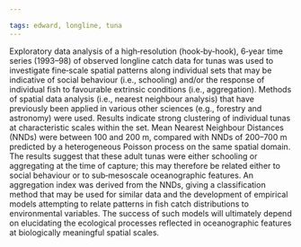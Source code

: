 ```yaml
---

tags: edward, longline, tuna
---
```

Exploratory data analysis of a high‐resolution (hook‐by‐hook), 6‐year time series (1993–98) of observed longline catch data for tunas was used to investigate fine‐scale spatial patterns along individual sets that may be indicative of social behaviour (i.e., schooling) and/or the response of individual fish to favourable extrinsic conditions (i.e., aggregation). Methods of spatial data analysis (i.e., nearest neighbour analysis) that have previously been applied in various other sciences (e.g., forestry and astronomy) were used. Results indicate strong clustering of individual tunas at characteristic scales within the set. Mean Nearest Neighbour Distances (NNDs) were between 100 and 200 m, compared with NNDs of 200–700 m predicted by a heterogeneous Poisson process on the same spatial domain. The results suggest that these adult tunas were either schooling or aggregating at the time of capture; this may therefore be related either to social behaviour or to sub‐mesoscale oceanographic features. An aggregation index was derived from the NNDs, giving a classification method that may be used for similar data and the development of empirical models attempting to relate patterns in fish catch distributions to environmental variables. The success of such models will ultimately depend on elucidating the ecological processes reflected in oceanographic features at biologically meaningful spatial scales.
